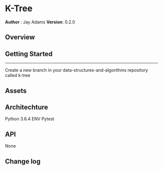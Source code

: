 # K-Tree
**Author** : Jay Adams
**Version**: 0.2.0

## Overview



## Getting Started
---------------
Create a new branch in your data-structures-and-algorithms repository called k-tree


## Assets




## Architechture
Python 3.6.4
ENV
Pytest


## API
None

## Change log


